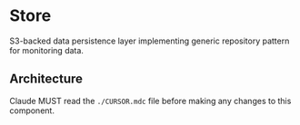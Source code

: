 # Store

S3-backed data persistence layer implementing generic repository pattern for monitoring data.

## Architecture  
Claude MUST read the `./CURSOR.mdc` file before making any changes to this component.